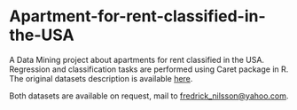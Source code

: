 # Apartment-for-rent-classified-in-the-USA
A Data Mining project about apartments for rent classified in the USA. Regression and classification tasks are performed  using Caret package in R. The original datasets description is available [here](https://archive.ics.uci.edu/ml/datasets/Apartment+for+rent+classified).

Both datasets are available on request, mail to <fredrick_nilsson@yahoo.com>.
